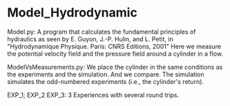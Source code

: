 # Model_Hydrodynamic
 
  Model.py: A program that calculates the fundamental principles of hydraulics as seen by E. Guyon, J.-P. Hulin, and L. Petit, in "Hydrodynamique Physique. Paris: CNRS Editions, 2001"
  Here we measure the potential velocity field and the pressure field around a cylinder in a flow.
  
  ModelVsMeasurements.py: We place the cylinder in the same conditions as the experiments and the simulation. And we compare.
  The simulation simulates the odd-numbered experiments (i.e., the cylinder's return).

  EXP_1; EXP_2 EXP_3: 3 Experiences with several round trips.
